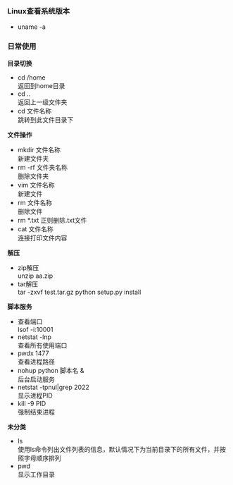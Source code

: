 ### Linux查看系统版本
- uname -a

### 日常使用
**目录切换**
- cd /home\
返回到home目录
- cd ..\
返回上一级文件夹
- cd 文件名称\
跳转到此文件目录下

**文件操作**
- mkdir 文件名称\
新建文件夹
- rm -rf 文件夹名称\
删除文件夹
- vim 文件名称\
新建文件
- rm 文件名称\
删除文件
- rm *.txt
正则删除.txt文件
- cat 文件名称\
连接打印文件内容

**解压**
- zip解压\
  unzip aa.zip
- tar解压\
  tar -zxvf test.tar.gz
  python setup.py install

**脚本服务**
- 查看端口\
  lsof -i:10001
- netstat -lnp\
  查看所有使用端口
- pwdx 1477\
  查看进程路径
- nohup python 脚本名 & \
  后台启动服务
- netstat -tpnul|grep 2022\
  显示进程PID
- kill -9 PID\
  强制结束进程

**未分类**
- ls\
  使用ls命令列出文件列表的信息，默认情况下为当前目录下的所有文件，并按照字母顺序排列
- pwd\
  显示工作目录